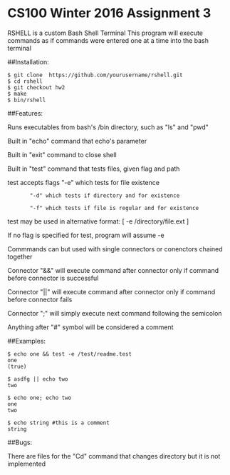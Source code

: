 # CS100 Winter 2016 Assignment 3

RSHELL is a custom Bash Shell Terminal
This program will execute commands as if commands were entered one
at a time into the bash terminal


##Installation:
```
$ git clone  https://github.com/yourusername/rshell.git
$ cd rshell
$ git checkout hw2
$ make
$ bin/rshell
```

##Features:
	
Runs executables from bash's /bin directory, such as "ls" and "pwd"

Built in "echo" command that echo's parameter

Built in "exit" command to close shell

Built in "test" command that tests files, given flag and path

test accepts flags "-e" which tests for file existence

 		   "-d" which tests if directory and for existence

		   "-f" which tests if file is regular and for existence

test may be used in alternative format: [ -e /directory/file.ext ]

If no flag is specified for test, program will assume -e


Commmands can but used with single connectors or conenctors chained together

Connector "&&" will execute command after connector only if command before connector is successful

Connector "||" will execute command after connector only if command before connector fails

Connector ";" will simply execute next command following the semicolon

Anything after "#" symbol will be considered a comment


##Examples:
```
$ echo one && test -e /test/readme.test
one
(true)

$ asdfg || echo two
two

$ echo one; echo two
one
two

$ echo string #this is a comment
string
```

##Bugs:

There are files for the "Cd" command that changes directory but it is not implemented



